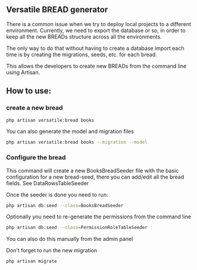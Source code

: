 
## Versatile BREAD generator

There is a common issue when we try to deploy local projects to a different environment. Currently, we need to export the database or so, in order to keep all the new BREADs structure across all the environments.

The only way to do that without having to create a database import each time is by creating the migrations, seeds, etc. for each bread.

This allows the developers to create new BREADs from the command line using Artisan.

## How to use:

### create a new bread
```bash
php artisan versatile:bread books
```

You can also generate the model and migration files

```bash
php artisan versatile:bread books --migration --model
```

### Configure the bread
This command will create a new BooksBreadSeeder file with the basic configuration for a new bread-seed, there you can add/edit all the bread fields. See DataRowsTableSeeder

Once the seeder is done you need to run:

```bash
php artisan db:seed --class=BooksBreadSeeder
```

Optionally you need to re-generate the permissions from the command line
```bash
php artisan db:seed --class=PermissionRoleTableSeeder
```
You can also do this manually from the admin panel

Don't forget to run the new migration
```bash
php artisan migrate
```

